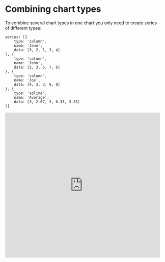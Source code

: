 Combining chart types
=====================

To combine several chart types in one chart you only need to create series of different types:

    series: [{
        type: 'column',
        name: 'Jane',
        data: [3, 2, 1, 3, 4]
    }, {
        type: 'column',
        name: 'John',
        data: [2, 3, 5, 7, 6]
    }, {
        type: 'column',
        name: 'Joe',
        data: [4, 3, 3, 9, 0]
    }, {
        type: 'spline',
        name: 'Average',
        data: [3, 2.67, 3, 6.33, 3.33]
    }]

<iframe style="width: 100%; height: 470px; border: none;" src="https://www.highcharts.com/samples/embed/highcharts/demo/combo" allow="fullscreen"></iframe>